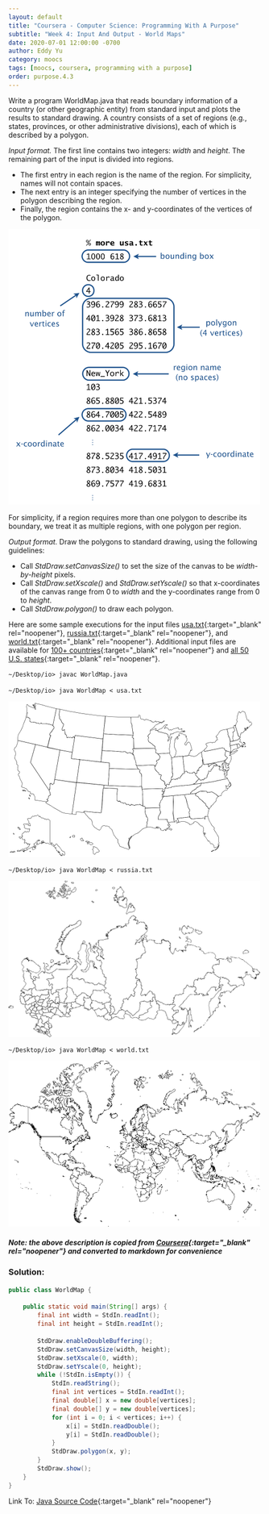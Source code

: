 ```yaml
---
layout: default
title: "Coursera - Computer Science: Programming With A Purpose"
subtitle: "Week 4: Input And Output - World Maps"
date: 2020-07-01 12:00:00 -0700
author: Eddy Yu
category: moocs
tags: [moocs, coursera, programming with a purpose]
order: purpose.4.3
---
```


Write a program WorldMap.java that reads boundary information of a country (or 
other geographic entity) from standard input and plots the results to standard 
drawing. A country consists of a set of regions (e.g., states, provinces, or 
other administrative divisions), each of which is described by a polygon.

_Input format._ The first line contains two integers: _width_ and _height_. The 
remaining part of the input is divided into regions.
* The first entry in each region is the name of the region. For simplicity, 
  names will not contain spaces.
* The next entry is an integer specifying the number of vertices in the polygon 
  describing the region.
* Finally, the region contains the x- and y-coordinates of the vertices of the 
  polygon. 

<img src="map-input.png" width="500">

For simplicity, if a region requires more than one polygon to describe its 
boundary, we treat it as multiple regions, with one polygon per region.

_Output format._ Draw the polygons to standard drawing, using the following 
guidelines:
* Call _StdDraw.setCanvasSize()_ to set the size of the canvas to be 
  _width-by-height_ pixels.
* Call _StdDraw.setXscale()_ and _StdDraw.setYscale()_ so that x-coordinates 
  of the canvas range from 0 to _width_ and the y-coordinates range from 0 to 
  _height_.
* Call _StdDraw.polygon()_ to draw each polygon. 

Here are some sample executions for the input files 
[usa.txt](https://github.com/eddycyu/programming-with-a-purpose/blob/master/data/usa.txt){:target="_blank" rel="noopener"},
[russia.txt](https://github.com/eddycyu/programming-with-a-purpose/blob/master/data/russia.txt){:target="_blank" rel="noopener"},
and [world.txt](https://github.com/eddycyu/programming-with-a-purpose/blob/master/data/world.txt){:target="_blank" rel="noopener"}.
Additional input files are available for
[100+ countries](https://coursera.cs.princeton.edu/introcs/assignments/io/files/world/){:target="_blank" rel="noopener"}
and [all 50 U.S. states](https://coursera.cs.princeton.edu/introcs/assignments/io/files/usa/){:target="_blank" rel="noopener"}.

```
~/Desktop/io> javac WorldMap.java

~/Desktop/io> java WorldMap < usa.txt
```
<img src="usa.png" width="500">

```
~/Desktop/io> java WorldMap < russia.txt
```
<img src="russia.png" width="500">

```
~/Desktop/io> java WorldMap < world.txt
```
<img src="world.png" width="500">

##### Note: the above description is copied from [Coursera](https://coursera.cs.princeton.edu/introcs/assignments/io/specification.php){:target="_blank" rel="noopener"} and converted to markdown for convenience

### Solution:
```java
public class WorldMap {

    public static void main(String[] args) {
        final int width = StdIn.readInt();
        final int height = StdIn.readInt();

        StdDraw.enableDoubleBuffering();
        StdDraw.setCanvasSize(width, height);
        StdDraw.setXscale(0, width);
        StdDraw.setYscale(0, height);
        while (!StdIn.isEmpty()) {
            StdIn.readString();
            final int vertices = StdIn.readInt();
            final double[] x = new double[vertices];
            final double[] y = new double[vertices];
            for (int i = 0; i < vertices; i++) {
                x[i] = StdIn.readDouble();
                y[i] = StdIn.readDouble();
            }
            StdDraw.polygon(x, y);
        }
        StdDraw.show();
    }
}
``` 
Link To: [Java Source Code](https://github.com/eddycyu/programming-with-a-purpose/blob/master/src/WorldMap.java){:target="_blank" rel="noopener"}
